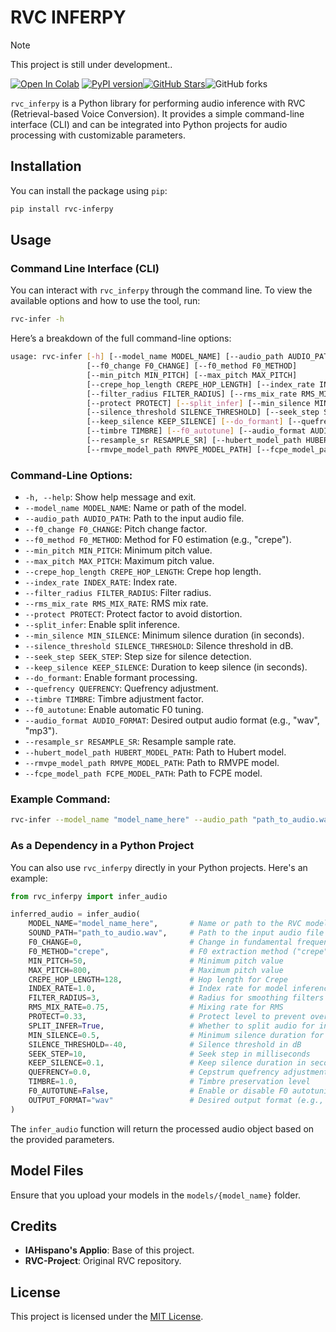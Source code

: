 

# RVC INFERPY

> [!NOTE]
 > This project is still under development.</a>. 

[![Open In Colab](https://img.shields.io/badge/open%20in-colab-orange?logo=googlecolab
)](https://colab.research.google.com/drive/1Z-DGhti7k_05JiDURIxYRCdDW2x0OVJ8?usp=sharing)
[![PyPI version](https://badge.fury.io/py/rvc-inferpy.svg)](https://badge.fury.io/py/rvc-inferpy)[![GitHub Stars](https://img.shields.io/github/stars/TheNeodev/rvc_inferpy?style=flat-square&logo=github&label=Star&color=blue)](https://github.com/TheNeodev/rvc_inferpy/stargazers)![GitHub forks](https://img.shields.io/github/forks/TheNeodev/rvc_inferpy?style=social)

`rvc_inferpy` is a Python library for performing audio inference with RVC (Retrieval-based Voice Conversion). It provides a simple command-line interface (CLI) and can be integrated into Python projects for audio processing with customizable parameters.

## Installation

You can install the package using `pip`:

```bash
pip install rvc-inferpy
```

## Usage

### Command Line Interface (CLI)

You can interact with `rvc_inferpy` through the command line. To view the available options and how to use the tool, run:

```bash
rvc-infer -h
```

Here’s a breakdown of the full command-line options:

```bash
usage: rvc-infer [-h] [--model_name MODEL_NAME] [--audio_path AUDIO_PATH] 
                 [--f0_change F0_CHANGE] [--f0_method F0_METHOD] 
                 [--min_pitch MIN_PITCH] [--max_pitch MAX_PITCH] 
                 [--crepe_hop_length CREPE_HOP_LENGTH] [--index_rate INDEX_RATE] 
                 [--filter_radius FILTER_RADIUS] [--rms_mix_rate RMS_MIX_RATE] 
                 [--protect PROTECT] [--split_infer] [--min_silence MIN_SILENCE] 
                 [--silence_threshold SILENCE_THRESHOLD] [--seek_step SEEK_STEP] 
                 [--keep_silence KEEP_SILENCE] [--do_formant] [--quefrency QUEFRENCY] 
                 [--timbre TIMBRE] [--f0_autotune] [--audio_format AUDIO_FORMAT] 
                 [--resample_sr RESAMPLE_SR] [--hubert_model_path HUBERT_MODEL_PATH] 
                 [--rmvpe_model_path RMVPE_MODEL_PATH] [--fcpe_model_path FCPE_MODEL_PATH]
```

### Command-Line Options:
- `-h, --help`: Show help message and exit.
- `--model_name MODEL_NAME`: Name or path of the model.
- `--audio_path AUDIO_PATH`: Path to the input audio file.
- `--f0_change F0_CHANGE`: Pitch change factor.
- `--f0_method F0_METHOD`: Method for F0 estimation (e.g., "crepe").
- `--min_pitch MIN_PITCH`: Minimum pitch value.
- `--max_pitch MAX_PITCH`: Maximum pitch value.
- `--crepe_hop_length CREPE_HOP_LENGTH`: Crepe hop length.
- `--index_rate INDEX_RATE`: Index rate.
- `--filter_radius FILTER_RADIUS`: Filter radius.
- `--rms_mix_rate RMS_MIX_RATE`: RMS mix rate.
- `--protect PROTECT`: Protect factor to avoid distortion.
- `--split_infer`: Enable split inference.
- `--min_silence MIN_SILENCE`: Minimum silence duration (in seconds).
- `--silence_threshold SILENCE_THRESHOLD`: Silence threshold in dB.
- `--seek_step SEEK_STEP`: Step size for silence detection.
- `--keep_silence KEEP_SILENCE`: Duration to keep silence (in seconds).
- `--do_formant`: Enable formant processing.
- `--quefrency QUEFRENCY`: Quefrency adjustment.
- `--timbre TIMBRE`: Timbre adjustment factor.
- `--f0_autotune`: Enable automatic F0 tuning.
- `--audio_format AUDIO_FORMAT`: Desired output audio format (e.g., "wav", "mp3").
- `--resample_sr RESAMPLE_SR`: Resample sample rate.
- `--hubert_model_path HUBERT_MODEL_PATH`: Path to Hubert model.
- `--rmvpe_model_path RMVPE_MODEL_PATH`: Path to RMVPE model.
- `--fcpe_model_path FCPE_MODEL_PATH`: Path to FCPE model.

### Example Command:

```bash
rvc-infer --model_name "model_name_here" --audio_path "path_to_audio.wav" --f0_change 0 --f0_method "crepe" --min_pitch 50 --max_pitch 800
```

### As a Dependency in a Python Project

You can also use `rvc_inferpy` directly in your Python projects. Here's an example:

```python
from rvc_inferpy import infer_audio

inferred_audio = infer_audio(
    MODEL_NAME="model_name_here",       # Name or path to the RVC model
    SOUND_PATH="path_to_audio.wav",     # Path to the input audio file
    F0_CHANGE=0,                        # Change in fundamental frequency
    F0_METHOD="crepe",                  # F0 extraction method ("crepe", "dio", etc.)
    MIN_PITCH=50,                       # Minimum pitch value
    MAX_PITCH=800,                      # Maximum pitch value
    CREPE_HOP_LENGTH=128,               # Hop length for Crepe
    INDEX_RATE=1.0,                     # Index rate for model inference
    FILTER_RADIUS=3,                    # Radius for smoothing filters
    RMS_MIX_RATE=0.75,                  # Mixing rate for RMS
    PROTECT=0.33,                       # Protect level to prevent overfitting
    SPLIT_INFER=True,                   # Whether to split audio for inference
    MIN_SILENCE=0.5,                    # Minimum silence duration for splitting
    SILENCE_THRESHOLD=-40,              # Silence threshold in dB
    SEEK_STEP=10,                       # Seek step in milliseconds
    KEEP_SILENCE=0.1,                   # Keep silence duration in seconds
    QUEFRENCY=0.0,                      # Cepstrum quefrency adjustment
    TIMBRE=1.0,                         # Timbre preservation level
    F0_AUTOTUNE=False,                  # Enable or disable F0 autotuning
    OUTPUT_FORMAT="wav"                 # Desired output format (e.g., "wav", "mp3")
)
```

The `infer_audio` function will return the processed audio object based on the provided parameters.

## Model Files

Ensure that you upload your models in the `models/{model_name}` folder.

## Credits

- **IAHispano's Applio**: Base of this project.
- **RVC-Project**: Original RVC repository.

## License

This project is licensed under the [MIT License](https://github.com/TheNeodev/rvc_inferpy/tree/main#).

